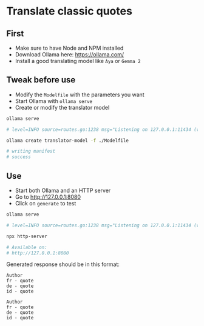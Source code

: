 # Translate classic quotes

## First

-   Make sure to have Node and NPM installed
-   Download Ollama here: https://ollama.com/
-   Install a good translating model like `Aya` or `Gemma 2`

## Tweak before use

-   Modify the `Modelfile` with the parameters you want
-   Start Ollama with `ollama serve`
-   Create or modify the translator model

```bash
ollama serve

# level=INFO source=routes.go:1238 msg="Listening on 127.0.0.1:11434 (version 0.5.7)"

ollama create translator-model -f ./Modelfile

# writing manifest
# success
```

## Use

-   Start both Ollama and an HTTP server
-   Go to http://127.0.0.1:8080
-   Click on `generate` to test

```bash
ollama serve

# level=INFO source=routes.go:1238 msg="Listening on 127.0.0.1:11434 (version 0.5.7)"
```

```bash
npx http-server

# Available on:
# http://127.0.0.1:8080
```

Generated response should be in this format:

```
Author
fr - quote
de - quote
id - quote

Author
fr - quote
de - quote
id - quote
```

```

```
